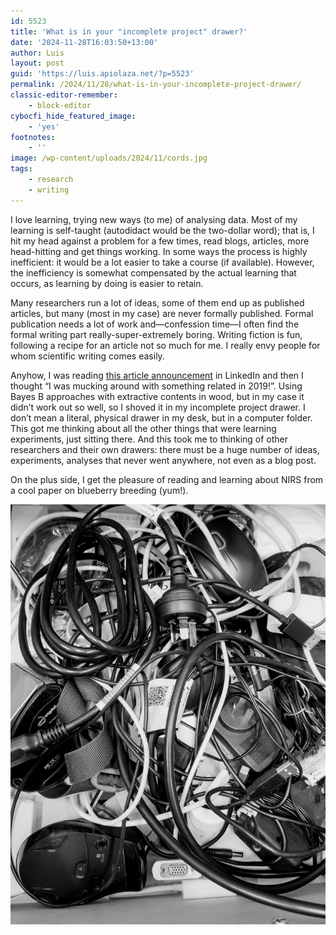 ```yaml
---
id: 5523
title: 'What is in your "incomplete project" drawer?'
date: '2024-11-28T16:03:50+13:00'
author: Luis
layout: post
guid: 'https://luis.apiolaza.net/?p=5523'
permalink: /2024/11/28/what-is-in-your-incomplete-project-drawer/
classic-editor-remember:
    - block-editor
cybocfi_hide_featured_image:
    - 'yes'
footnotes:
    - ''
image: /wp-content/uploads/2024/11/cords.jpg
tags:
    - research
    - writing
---
```


I love learning, trying new ways (to me) of analysing data. Most of my learning is self-taught (autodidact would be the two-dollar word); that is, I hit my head against a problem for a few times, read blogs, articles, more head-hitting and get things working. In some ways the process is highly inefficient: it would be a lot easier to take a course (if available). However, the inefficiency is somewhat compensated by the actual learning that occurs, as learning by doing is easier to retain.

Many researchers run a lot of ideas, some of them end up as published articles, but many (most in my case) are never formally published. Formal publication needs a lot of work and—confession time—I often find the formal writing part really-super-extremely boring. Writing fiction is fun, following a recipe for an article not so much for me. I really envy people for whom scientific writing comes easily.

Anyhow, I was reading [this article announcement](https://www.linkedin.com/posts/felipe-ferr%C3%A3o-42a1b3124_phenomicassisted-selection-assessment-of-activity-7267535964447596544-pHor/) in LinkedIn and then I thought “I was mucking around with something related in 2019!”. Using Bayes B approaches with extractive contents in wood, but in my case it didn’t work out so well, so I shoved it in my incomplete project drawer. I don’t mean a literal, physical drawer in my desk, but in a computer folder. This got me thinking about all the other things that were learning experiments, just sitting there. And this took me to thinking of other researchers and their own drawers: there must be a huge number of ideas, experiments, analyses that never went anywhere, not even as a blog post.

On the plus side, I get the pleasure of reading and learning about NIRS from a cool paper on blueberry breeding (yum!).

![Imagine a disorganised drawer, but instead of cables it contains incomplete analyses.](/assets/images/cords.jpg)

